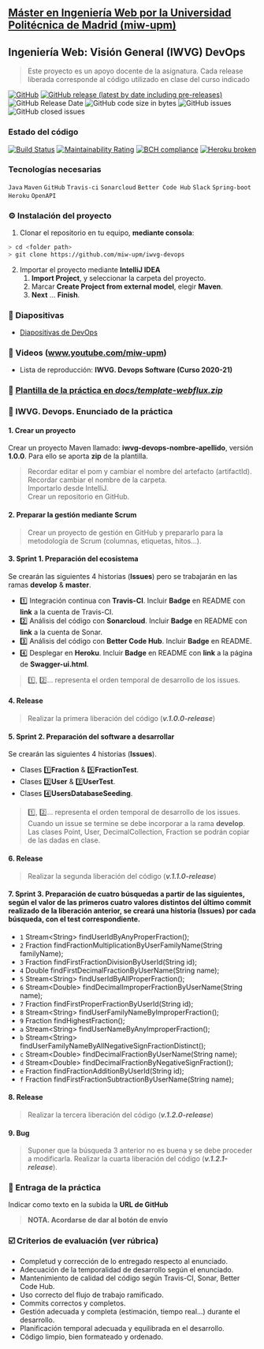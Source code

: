 ## [Máster en Ingeniería Web por la Universidad Politécnica de Madrid (miw-upm)](http://miw.etsisi.upm.es)
## Ingeniería Web: Visión General (IWVG) DevOps
> Este proyecto es un apoyo docente de la asignatura. Cada release liberada corresponde al código utilizado en clase del curso indicado

[![GitHub](https://img.shields.io/github/license/miw-upm/iwvg-devops?color=informational)](https://github.com/miw-upm/iwvg-devops/blob/develop/LICENSE.md)
[![GitHub release (latest by date including pre-releases)](https://img.shields.io/github/v/release/miw-upm/iwvg-devops?color=informational)](https://github.com/miw-upm/iwvg-devops/releases)
![GitHub Release Date](https://img.shields.io/github/release-date/miw-upm/iwvg-devops?color=informational)
![GitHub code size in bytes](https://img.shields.io/github/languages/code-size/miw-upm/iwvg-devops)
![GitHub issues](https://img.shields.io/github/issues/miw-upm/iwvg-devops?color=important)
![GitHub closed issues](https://img.shields.io/github/issues-closed/miw-upm/iwvg-devops?color=informational)

### Estado del código
[![Build Status](https://travis-ci.org/miw-upm/iwvg-devops.svg?branch=develop)](https://travis-ci.org/miw-upm/iwvg-devops)
[![Maintainability Rating](https://sonarcloud.io/api/project_badges/measure?project=es.upm.miw%3Aiwvg-devops&metric=sqale_rating)](https://sonarcloud.io/dashboard?id=es.upm.miw%3Aiwvg-devops)
[![BCH compliance](https://bettercodehub.com/edge/badge/miw-upm/iwvg-devops?branch=develop)](https://bettercodehub.com/results/miw-upm/iwvg-devops)
[![Heroku broken](https://iwvg-devops.herokuapp.com/system/version-badge)](https://iwvg-devops.herokuapp.com/swagger-ui.html)

### Tecnologías necesarias
`Java` `Maven` `GitHub` `Travis-ci` `Sonarcloud` `Better Code Hub` `Slack` `Spring-boot` `Heroku` `OpenAPI`

### :gear: Instalación del proyecto
1. Clonar el repositorio en tu equipo, **mediante consola**:
```sh
> cd <folder path>
> git clone https://github.com/miw-upm/iwvg-devops
```
2. Importar el proyecto mediante **IntelliJ IDEA**
   1. **Import Project**, y seleccionar la carpeta del proyecto.
   1. Marcar **Create Project from external model**, elegir **Maven**.
   1. **Next** … **Finish**.

### :book: Diapositivas
* [Diapositivas de DevOps](docs/miw-iwvg-devops-slides.pdf)   

### :movie_camera: Videos (www.youtube.com/miw-upm)
* Lista de reproducción: **IWVG. Devops Software (Curso 2020-21)**

### :dvd: [Plantilla de la práctica en _docs/template-webflux.zip_](docs/template-webflux.zip)

### :page_with_curl: IWVG. Devops. Enunciado de la práctica

#### 1. Crear un proyecto
Crear un proyecto Maven llamado: **iwvg-devops-nombre-apellido**, versión **1.0.0**. Para ello se aporta **zip** de la plantilla.
> Recordar editar el pom y cambiar el nombre del artefacto (artifactId).   
> Recordar cambiar el nombre de la  carpeta.   
> Importarlo desde IntelliJ.   
> Crear un repositorio en GitHub.   

#### 2. Preparar la gestión mediante Scrum
> Crear un proyecto de gestión en GitHub y prepararlo para la metodología de Scrum (columnas, etiquetas, hitos...).   

#### 3. Sprint 1. Preparación del ecosistema
Se crearán las siguientes 4 historias (**Issues**) pero se trabajarán en las ramas **develop** & **master**.
* :one: Integración continua con **Travis-CI**. Incluir **Badge** en README con **link** a la cuenta de Travis-CI.
* :two: Análisis del código con **Sonarcloud**. Incluir **Badge** en README con **link** a la cuenta de Sonar.
* :three: Análisis del código con **Better Code Hub**. Incluir **Badge** en README.
* :four: Desplegar en **Heroku**. Incluir **Badge** en README con **link** a la página de **Swagger-ui.html**.
> :one:, :two:... representa el orden temporal de desarrollo de los issues.

#### 4. Release
> Realizar la primera liberación del código (_**v.1.0.0-release**_)

#### 5. Sprint 2. Preparación del software a desarrollar
Se crearán las siguientes 4 historias (**Issues**).
* Clases :one:**Fraction** & :five:**FractionTest**.
* Clases :two:**User** & :three:**UserTest**.
* Clases :four:**UsersDatabaseSeeding**.
> :one:, :two:... representa el orden temporal de desarrollo de los issues. Cuando un issue se termine se debe incorporar a la rama **develop**. Las clases Point, User, DecimalCollection, Fraction se podrán copiar de las dadas en clase.

#### 6. Release
> Realizar la segunda liberación del código (_**v.1.1.0-release**_)

#### 7. Sprint 3. Preparación de cuatro búsquedas a partir de las siguientes, según el valor de las primeros cuatro valores distintos del último commit realizado de la liberación anterior, se creará una historia (**Issues**) por cada búsqueda, con el test correspondiente.

* `1` Stream&lt;String> findUserIdByAnyProperFraction();
* `2` Fraction findFractionMultiplicationByUserFamilyName(String familyName);
* `3` Fraction findFirstFractionDivisionByUserId(String id);
* `4` Double findFirstDecimalFractionByUserName(String name);
* `5` Stream&lt;String> findUserIdByAllProperFraction();
* `6` Stream&lt;Double> findDecimalImproperFractionByUserName(String name);
* `7` Fraction findFirstProperFractionByUserId(String id);
* `8` Stream&lt;String> findUserFamilyNameByImproperFraction();
* `9` Fraction findHighestFraction();
* `a` Stream&lt;String> findUserNameByAnyImproperFraction();
* `b` Stream&lt;String> findUserFamilyNameByAllNegativeSignFractionDistinct();
* `c` Stream&lt;Double> findDecimalFractionByUserName(String name);
* `d` Stream&lt;Double> findDecimalFractionByNegativeSignFraction();
* `e` Fraction findFractionAdditionByUserId(String id);
* `f` Fraction findFirstFractionSubtractionByUserName(String name);

#### 8. Release
> Realizar la tercera liberación del código (_**v.1.2.0-release**_)

#### 9. Bug
> Suponer que la búsqueda 3 anterior no es buena y se debe proceder a modificarla. Realizar la cuarta liberación del código (_**v.1.2.1-release**_).

### :clap: Entraga de la práctica
Indicar como texto en la subida la **URL de GitHub**
> **NOTA. Acordarse de dar al botón de envío**

### :ballot_box_with_check: Criterios de evaluación (ver rúbrica)
* Completud y corrección de lo entregado respecto al enunciado.
* Adecuación de la temporalidad de desarrollo según el enunciado.
* Mantenimiento de calidad del código según Travis-CI, Sonar, Better Code Hub.
* Uso correcto del flujo de trabajo ramificado.
* Commits correctos y completos.
* Gestión adecuada y completa (estimación, tiempo real...) durante el desarrollo.
* Planificación temporal adecuada y equilibrada en el desarrollo.
* Código limpio, bien formateado y ordenado.
